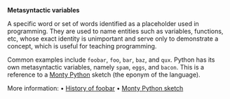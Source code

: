 **Metasyntactic variables**

A specific word or set of words identified as a placeholder used in programming. They are used to name entities such as variables, functions, etc, whose exact identity is unimportant and serve only to demonstrate a concept, which is useful for teaching programming.

Common examples include `foobar`, `foo`, `bar`, `baz`, and `qux`.
Python has its own metasyntactic variables, namely `spam`, `eggs`, and `bacon`. This is a reference to a [Monty Python](https://en.wikipedia.org/wiki/Monty_Python) sketch (the eponym of the language).

More information:
• [History of foobar](https://en.wikipedia.org/wiki/Foobar)
• [Monty Python sketch](https://en.wikipedia.org/wiki/Spam_%28Monty_Python%29)